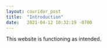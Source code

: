 ```yaml
---
layout: couridor_post
title:  "Introduction"
date:   2021-04-12 10:32:19 -0700
---
```


This website is functioning as intended.